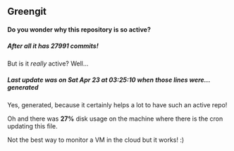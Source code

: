 ## Greengit

#### Do you wonder why this repository is so active?

##### After all it has 27991 commits!

But is it *really* active? Well...

##### Last update was on Sat Apr 23 at 03:25:10 when those lines were... generated

Yes, generated, because it certainly helps a lot to have such an active repo!

Oh and there was **27%** disk usage on the machine
where there is the cron updating this file.

Not the best way to monitor a VM in the cloud but it works! :)
